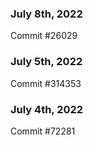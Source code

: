 ### July 8th, 2022

Commit #26029

### July 5th, 2022

Commit #314353


### July 4th, 2022

Commit #72281
